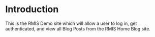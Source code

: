 # Introduction 
This is the RMIS Demo site which will allow a user to log in, get authenticated, and view all Blog Posts from the RMIS Home Blog site.